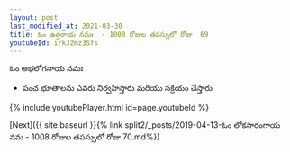 ```yaml
---
layout: post
last_modified_at: 2021-03-30
title: ఓం ఉత్తరాయ నమః  - 1008 రోజుల తపస్సులో రోజు  69
youtubeId: irkJ2mz3Sfs
---
```

 
 
 ఓం అభలోగనాయ నమః  
 
 -  పంచ భూతాలను ఎవరు నిర్వహిస్తారు మరియు సక్రియం చేస్తారు 
 
  
 
  
 
 
 
 
 
 


{% include youtubePlayer.html id=page.youtubeId %}
 
[Next]({{ site.baseurl }}{% link  split2/_posts/2019-04-13-ఓం లోకసారంగాయ నమ  - 1008 రోజుల తపస్సులో రోజు  70.md%})
 
